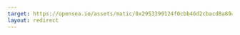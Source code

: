 ```yaml
---
target: https://opensea.io/assets/matic/0x2953399124f0cbb46d2cbacd8a89cf0599974963/9325194920885947641637200663944617615740571338249410751011528139036076015617
layout: redirect
---
```

